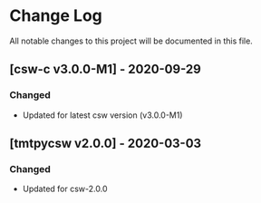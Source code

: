 # Change Log
All notable changes to this project will be documented in this file.

## [csw-c v3.0.0-M1] - 2020-09-29

### Changed

- Updated for latest csw version (v3.0.0-M1)

## [tmtpycsw v2.0.0] - 2020-03-03

### Changed

- Updated for csw-2.0.0
